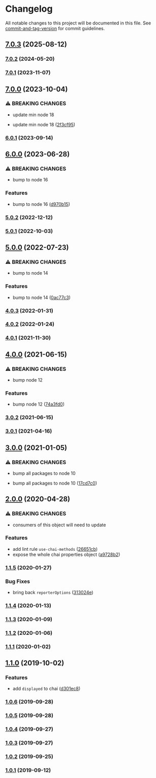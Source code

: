 # Changelog

All notable changes to this project will be documented in this file. See [commit-and-tag-version](https://github.com/absolute-version/commit-and-tag-version) for commit guidelines.

## [7.0.3](https://github.com/CrowdStrike/faltest/compare/@faltest/chai@7.0.2...@faltest/chai@7.0.3) (2025-08-12)

### [7.0.2](https://github.com/CrowdStrike/faltest/compare/@faltest/chai@7.0.1...@faltest/chai@7.0.2) (2024-05-20)

### [7.0.1](https://github.com/CrowdStrike/faltest/compare/@faltest/chai@7.0.0...@faltest/chai@7.0.1) (2023-11-07)

## [7.0.0](https://github.com/CrowdStrike/faltest/compare/@faltest/chai@6.0.1...@faltest/chai@7.0.0) (2023-10-04)


### ⚠ BREAKING CHANGES

* update min node 18

* update min node 18 ([2f3cf95](https://github.com/CrowdStrike/faltest/commit/2f3cf9534537177c23c012e676c6cd022d4ad254))

### [6.0.1](https://github.com/CrowdStrike/faltest/compare/@faltest/chai@6.0.0...@faltest/chai@6.0.1) (2023-09-14)

## [6.0.0](https://github.com/CrowdStrike/faltest/compare/@faltest/chai@5.0.2...@faltest/chai@6.0.0) (2023-06-28)


### ⚠ BREAKING CHANGES

* bump to node 16

### Features

* bump to node 16 ([d970b15](https://github.com/CrowdStrike/faltest/commit/d970b15646de66ae92b2a41d9c1e48d8e3af19c7))

### [5.0.2](https://github.com/CrowdStrike/faltest/compare/@faltest/chai@5.0.1...@faltest/chai@5.0.2) (2022-12-12)

### [5.0.1](https://github.com/CrowdStrike/faltest/compare/@faltest/chai@5.0.0...@faltest/chai@5.0.1) (2022-10-03)

## [5.0.0](https://github.com/CrowdStrike/faltest/compare/@faltest/chai@4.0.3...@faltest/chai@5.0.0) (2022-07-23)


### ⚠ BREAKING CHANGES

* bump to node 14

### Features

* bump to node 14 ([0ac77c3](https://github.com/CrowdStrike/faltest/commit/0ac77c3b980a3c6835b77c9557e511ba13fc1b59))

### [4.0.3](https://github.com/CrowdStrike/faltest/compare/@faltest/chai@4.0.2...@faltest/chai@4.0.3) (2022-01-31)

### [4.0.2](https://github.com/CrowdStrike/faltest/compare/@faltest/chai@4.0.1...@faltest/chai@4.0.2) (2022-01-24)

### [4.0.1](https://github.com/CrowdStrike/faltest/compare/@faltest/chai@4.0.0...@faltest/chai@4.0.1) (2021-11-30)

## [4.0.0](https://github.com/CrowdStrike/faltest/compare/@faltest/chai@3.0.2...@faltest/chai@4.0.0) (2021-06-15)


### ⚠ BREAKING CHANGES

* bump node 12

### Features

* bump node 12 ([74a3fd0](https://github.com/CrowdStrike/faltest/commit/74a3fd06f787685cf543d5725f0b45ae4215fcf5))

### [3.0.2](https://github.com/CrowdStrike/faltest/compare/@faltest/chai@3.0.1...@faltest/chai@3.0.2) (2021-06-15)

### [3.0.1](https://github.com/CrowdStrike/faltest/compare/@faltest/chai@3.0.0...@faltest/chai@3.0.1) (2021-04-16)

## [3.0.0](https://github.com/CrowdStrike/faltest/compare/@faltest/chai@2.0.0...@faltest/chai@3.0.0) (2021-01-05)


### ⚠ BREAKING CHANGES

* bump all packages to node 10

* bump all packages to node 10 ([17cd7c0](https://github.com/CrowdStrike/faltest/commit/17cd7c0173a4c57e15b1b187b73411c4e466b9b0))

## [2.0.0](https://github.com/CrowdStrike/faltest/compare/@faltest/chai@1.1.5...@faltest/chai@2.0.0) (2020-04-28)


### ⚠ BREAKING CHANGES

* consumers of this object will need to update

### Features

* add lint rule `use-chai-methods` ([26651cb](https://github.com/CrowdStrike/faltest/commit/26651cbd74d64e2d6bcb0a58d12f315a99757f18))
* expose the whole chai properties object ([a9728b2](https://github.com/CrowdStrike/faltest/commit/a9728b2c6df8ac60199cec4b2f5157bc279b1f53))

### [1.1.5](https://github.com/CrowdStrike/faltest/compare/@faltest/chai@1.1.4...@faltest/chai@1.1.5) (2020-01-27)


### Bug Fixes

* bring back `reporterOptions` ([313024e](https://github.com/CrowdStrike/faltest/commit/313024e9057620f353e68666d05cb1a6890dea5c))

### [1.1.4](https://github.com/CrowdStrike/faltest/compare/@faltest/chai@1.1.3...@faltest/chai@1.1.4) (2020-01-13)

### [1.1.3](https://github.com/CrowdStrike/faltest/compare/@faltest/chai@1.1.2...@faltest/chai@1.1.3) (2020-01-09)

### [1.1.2](https://github.com/CrowdStrike/faltest/compare/@faltest/chai@1.1.1...@faltest/chai@1.1.2) (2020-01-06)

### [1.1.1](https://github.com/CrowdStrike/faltest/compare/@faltest/chai@1.1.0...@faltest/chai@1.1.1) (2020-01-02)

## [1.1.0](https://github.com/CrowdStrike/faltest/compare/@faltest/chai@1.0.6...1.1.0) (2019-10-02)


### Features

* add `displayed` to chai ([d301ec8](https://github.com/CrowdStrike/faltest/commit/d301ec8))

### [1.0.6](https://github.com/CrowdStrike/faltest/compare/@faltest/chai@1.0.5...1.0.6) (2019-09-28)

### [1.0.5](https://github.com/CrowdStrike/faltest/compare/@faltest/chai@1.0.4...1.0.5) (2019-09-28)

### [1.0.4](https://github.com/CrowdStrike/faltest/compare/@faltest/chai@1.0.3...1.0.4) (2019-09-27)

### [1.0.3](https://github.com/CrowdStrike/faltest/compare/@faltest/chai@1.0.2...1.0.3) (2019-09-27)

### [1.0.2](https://github.com/CrowdStrike/faltest/compare/@faltest/chai@1.0.1...1.0.2) (2019-09-25)

### [1.0.1](https://github.com/CrowdStrike/faltest/compare/@faltest/chai@1.0.0...1.0.1) (2019-09-12)
